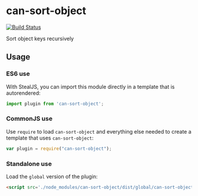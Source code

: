 # can-sort-object

[![Build Status](https://travis-ci.org/canjs/can-sort-object.svg?branch=master)](https://travis-ci.org/canjs/can-sort-object)

Sort object keys recursively

## Usage

### ES6 use

With StealJS, you can import this module directly in a template that is autorendered:

```js
import plugin from 'can-sort-object';
```

### CommonJS use

Use `require` to load `can-sort-object` and everything else
needed to create a template that uses `can-sort-object`:

```js
var plugin = require("can-sort-object");
```

### Standalone use

Load the `global` version of the plugin:

```html
<script src='./node_modules/can-sort-object/dist/global/can-sort-object.js'></script>
```
